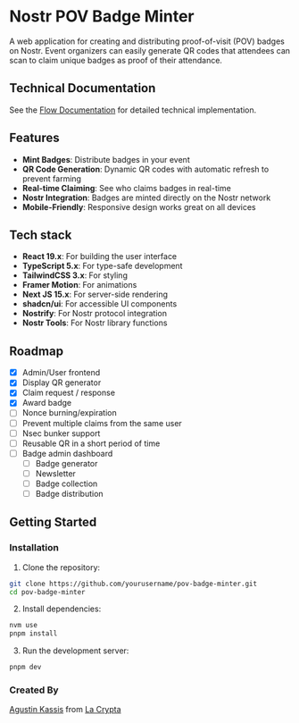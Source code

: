 # Nostr POV Badge Minter

A web application for creating and distributing proof-of-visit (POV) badges on Nostr. Event organizers can easily generate QR codes that attendees can scan to claim unique badges as proof of their attendance.

## Technical Documentation

See the [Flow Documentation](docs/FLOW.md) for detailed technical implementation.

## Features

- **Mint Badges**: Distribute badges in your event
- **QR Code Generation**: Dynamic QR codes with automatic refresh to prevent farming
- **Real-time Claiming**: See who claims badges in real-time
- **Nostr Integration**: Badges are minted directly on the Nostr network
- **Mobile-Friendly**: Responsive design works great on all devices

## Tech stack

- **React 19.x**: For building the user interface
- **TypeScript 5.x**: For type-safe development
- **TailwindCSS 3.x**: For styling
- **Framer Motion**: For animations
- **Next JS 15.x**: For server-side rendering
- **shadcn/ui**: For accessible UI components
- **Nostrify**: For Nostr protocol integration
- **Nostr Tools**: For Nostr library functions

## Roadmap

- [x] Admin/User frontend
- [x] Display QR generator
- [x] Claim request / response
- [x] Award badge
- [ ] Nonce burning/expiration
- [ ] Prevent multiple claims from the same user
- [ ] Nsec bunker support
- [ ] Reusable QR in a short period of time
- [ ] Badge admin dashboard
  - [ ] Badge generator
  - [ ] Newsletter
  - [ ] Badge collection
  - [ ] Badge distribution

## Getting Started

### Installation

1. Clone the repository:

```bash
git clone https://github.com/yourusername/pov-badge-minter.git
cd pov-badge-minter
```

2. Install dependencies:

```bash
nvm use
pnpm install
```

3. Run the development server:

```bash
pnpm dev
```

### Created By

[Agustin Kassis](https://github.com/agustinkassis) from [La Crypta](https://lacrypta.ar)
